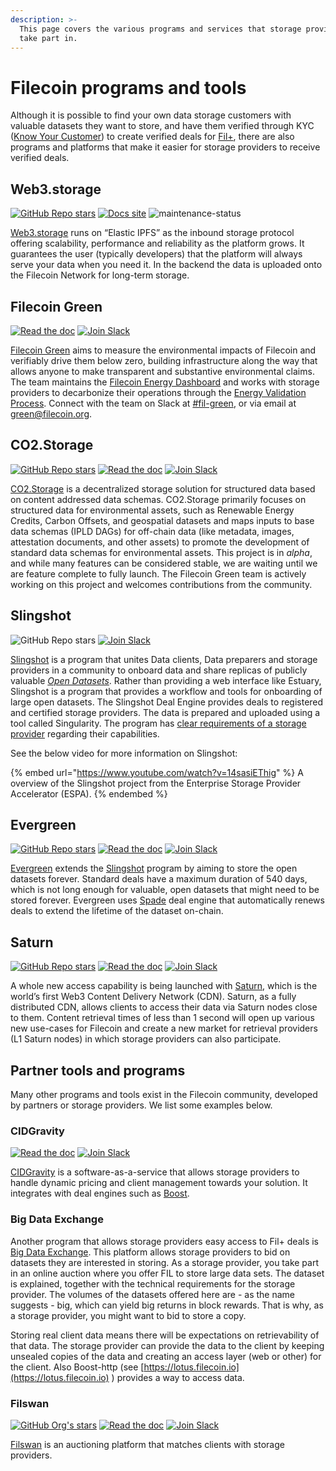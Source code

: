 ```yaml
---
description: >-
  This page covers the various programs and services that storage providers can
  take part in.
---
```


# Filecoin programs and tools

Although it is possible to find your own data storage customers with valuable datasets they want to store, and have them verified through KYC ([Know Your Customer](https://en.wikipedia.org/wiki/Know\_your\_customer)) to create verified deals for [Fil+](../../basics/how-storage-works/filecoin-plus.md), there are also programs and platforms that make it easier for storage providers to receive verified deals.

## Web3.storage

[![GitHub Repo stars](https://img.shields.io/github/stars/web3-storage/web3.storage)](https://github.com/web3-storage/web3.storage)
[![Docs site](https://img.shields.io/badge/docs-web3.storage-blue)](https://web3.storage/docs/)
![maintenance-status](https://img.shields.io/badge/maintenance-deprecated-red.svg)

[Web3.storage](https://web3.storage/) runs on “Elastic IPFS” as the inbound storage protocol offering scalability, performance and reliability as the platform grows. It guarantees the user (typically developers) that the platform will always serve your data when you need it. In the backend the data is uploaded onto the Filecoin Network for long-term storage.

## Filecoin Green

[![Read the doc](https://img.shields.io/badge/docs-gitbook.io-blue)](https://filecoin-green.gitbook.io/filecoin-green-documentation)
[![Join Slack](https://img.shields.io/badge/join-slack-purple)](https://filecoinproject.slack.com/archives/C02HZ215B7Y)

[Filecoin Green](https://green.filecoin.io) aims to measure the environmental impacts of Filecoin and verifiably drive them below zero, building infrastructure along the way that allows anyone to make transparent and substantive environmental claims. The team maintains the [Filecoin Energy Dashboard](https://filecoin.energy/) and works with storage providers to decarbonize their operations through the [Energy Validation Process](https://filecoin-green.gitbook.io/filecoin-green-documentation/storage-providers-green-guidance-documentation/storage-providers-tiered-sustainability-claims). Connect with the team on Slack at [#fil-green](https://filecoinproject.slack.com/archives/C02HZ215B7Y), or via email at [green@filecoin.org](mailto:green@filecoin.org).

## CO2.Storage

[![GitHub Repo stars](https://img.shields.io/github/stars/protocol/co2-storage)](https://github.com/protocol/co2-storage)
[![Read the doc](https://img.shields.io/badge/docs-gitbook.io-blue)](https://filecoin-green.gitbook.io/filecoin-green-documentation/co2.storage-docs)
[![Join Slack](https://img.shields.io/badge/join-slack-purple)](https://filecoinproject.slack.com/archives/C02HZ215B7Y)

[CO2.Storage](https://co2.storage) is a decentralized storage solution for structured data based on content addressed data schemas. CO2.Storage primarily focuses on structured data for environmental assets, such as Renewable Energy Credits, Carbon Offsets, and geospatial datasets and maps inputs to base data schemas (IPLD DAGs) for off-chain data (like metadata, images, attestation documents, and other assets) to promote the development of standard data schemas for environmental assets. This project is in _alpha_, and while many features can be considered stable, we are waiting until we are feature complete to fully launch. The Filecoin Green team is actively working on this project and welcomes contributions from the community.

## Slingshot

![GitHub Repo stars](https://img.shields.io/github/stars/filecoin-project/slingshot) 
[![Join Slack](https://img.shields.io/badge/join-Slack-purple)](https://filecoinproject.slack.com/archives/C01AZP8BKRQ)

[Slingshot](https://slingshot.filecoin.io) is a program that unites Data clients, Data preparers and storage providers in a community to onboard data and share replicas of publicly valuable [_Open Datasets_](https://datasets.filecoin.io). Rather than providing a web interface like Estuary, Slingshot is a program that provides a workflow and tools for onboarding of large open datasets. The Slingshot Deal Engine provides deals to registered and certified storage providers. The data is prepared and uploaded using a tool called Singularity. The program has [clear requirements of a storage provider](https://slingshot.filecoin.io/requirements#participating-as-a-storage-provider-sp) regarding their capabilities.

See the below video for more information on Slingshot:

{% embed url="https://www.youtube.com/watch?v=14sasiEThig" %}
A overview of the Slingshot project from the Enterprise Storage Provider Accelerator (ESPA).
{% endembed %}

## Evergreen

[![GitHub Repo stars](https://img.shields.io/github/stars/data-preservation-programs/spade)](https://github.com/data-preservation-programs/spade)
[![Read the doc](https://img.shields.io/badge/docs-README-blue)](https://github.com/data-preservation-programs/spade/blob/master/README.md)
[![Join Slack](https://img.shields.io/badge/join-Slack-purple)](https://filecoinproject.slack.com/archives/C0377FJCG1L)

[Evergreen](https://evergreen.filecoin.io/) extends the [Slingshot](#slingshot) program by aiming to store the open datasets forever. Standard deals have a maximum duration of 540 days, which is not long enough for valuable, open datasets that might need to be stored forever. Evergreen uses [Spade](https://github.com/data-preservation-programs/spade) deal engine that automatically renews deals to extend the lifetime of the dataset on-chain.

## Saturn

[![GitHub Repo stars](https://img.shields.io/github/stars/filecoin-saturn/L1-node)](https://github.com/filecoin-saturn/L1-node)
[![Read the doc](https://img.shields.io/badge/docs-saturn.tech-blue)](https://doc.saturn.tech)
[![Join Slack](https://img.shields.io/badge/join-Slack-purple)](https://filecoinproject.slack.com/archives/C03DH0BL02E)

A whole new access capability is being launched with [Saturn](https://saturn.tech), which is the world’s first Web3 Content Delivery Network (CDN). Saturn, as a fully distributed CDN, allows clients to access their data via Saturn nodes close to them. Content retrieval times of less than 1 second will open up various new use-cases for Filecoin and create a new market for retrieval providers (L1 Saturn nodes) in which storage providers can also participate.

## Partner tools and programs

Many other programs and tools exist in the Filecoin community, developed by partners or storage providers. We list some examples below.

### CIDGravity

[![Read the doc](https://img.shields.io/badge/docs-cidgravity.com-blue)](https://docs.cidgravity.com)
[![Join Slack](https://img.shields.io/badge/join-Slack-purple)](https://filecoinproject.slack.com/archives/C04SCAG37FH)

[CIDGravity](https://www.cidgravity.com/) is a software-as-a-service that allows storage providers to handle dynamic pricing and client management towards your solution. It integrates with deal engines such as [Boost](https://boost.filecoin.io).

### Big Data Exchange

Another program that allows storage providers easy access to Fil+ deals is [Big Data Exchange](https://www.bigdataexchange.io/). This platform allows storage providers to bid on datasets they are interested in storing. As a storage provider, you take part in an online auction where you offer FIL to store large data sets. The dataset is explained, together with the technical requirements for the storage provider. The volumes of the datasets offered here are - as the name suggests - big, which can yield big returns in block rewards. That is why, as a storage provider, you might want to bid to store a copy.

Storing real client data means there will be expectations on retrievability of that data. The storage provider can provide the data to the client by keeping unsealed copies of the data and creating an access layer (web or other) for the client. Also Boost-http (see [https://lotus.filecoin.io](https://lotus.filecoin.io) ) provides a way to access data.

### Filswan

[![GitHub Org's stars](https://img.shields.io/github/stars/filswan)](https://github.com/filswan)
[![Read the doc](https://img.shields.io/badge/docs-filswan.com-blue)](https://docs.filswan.com/)
[![Join Slack](https://img.shields.io/badge/join-Slack-purple)](https://filecoinproject.slack.com/archives/C04LBAMBDPD)

[Filswan](https://www.filswan.com/homepage) is an auctioning platform that matches clients with storage providers.
